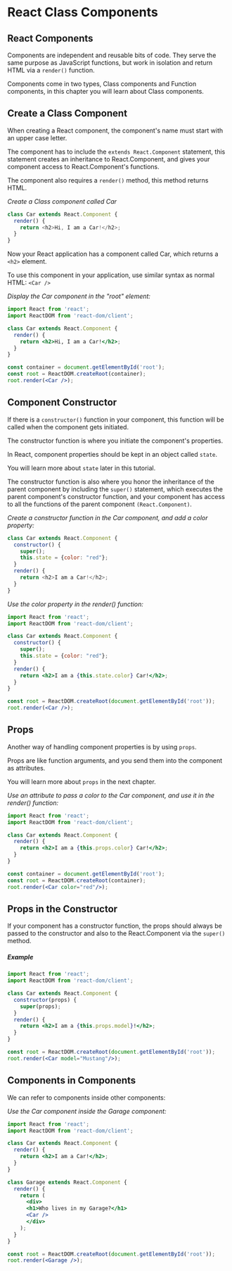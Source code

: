 # React Class Components


## React Components
Components are independent and reusable bits of code. They serve the same purpose as JavaScript functions, but work in isolation and return HTML via a `render()` function.

Components come in two types, Class components and Function components, in this chapter you will learn about Class components.

## Create a Class Component
When creating a React component, the component's name must start with an upper case letter.

The component has to include the `extends React.Component` statement, this statement creates an inheritance to React.Component, and gives your component access to React.Component's functions.

The component also requires a `render()` method, this method returns HTML.



*Create a Class component called Car*
```js
class Car extends React.Component {
  render() {
    return <h2>Hi, I am a Car!</h2>;
  }
}
```

Now your React application has a component called Car, which returns a `<h2>` element.

To use this component in your application, use similar syntax as normal HTML: `<Car />`


*Display the Car component in the "root" element:*
```jsx
import React from 'react';
import ReactDOM from 'react-dom/client';

class Car extends React.Component {
  render() {
    return <h2>Hi, I am a Car!</h2>;
  }
}

const container = document.getElementById('root');
const root = ReactDOM.createRoot(container);
root.render(<Car />);
```

## Component Constructor
If there is a `constructor()` function in your component, this function will be called when the component gets initiated.

The constructor function is where you initiate the component's properties.

In React, component properties should be kept in an object called `state`.

You will learn more about `state` later in this tutorial.

The constructor function is also where you honor the inheritance of the parent component by including the `super()` statement, which executes the parent component's constructor function, and your component has access to all the functions of the parent component `(React.Component)`.


*Create a constructor function in the Car component, and add a color property:*
```js
class Car extends React.Component {
  constructor() {
    super();
    this.state = {color: "red"};
  }
  render() {
    return <h2>I am a Car!</h2>;
  }
}
```
*Use the color property in the render() function:*
```jsx
import React from 'react';
import ReactDOM from 'react-dom/client';

class Car extends React.Component {
  constructor() {
    super();
    this.state = {color: "red"};
  }
  render() {
    return <h2>I am a {this.state.color} Car!</h2>;
  }
}

const root = ReactDOM.createRoot(document.getElementById('root'));
root.render(<Car />);
```

## Props

Another way of handling component properties is by using `props`.

Props are like function arguments, and you send them into the component as attributes.

You will learn more about `props` in the next chapter.


*Use an attribute to pass a color to the Car component, and use it in the render() function:*

```jsx
import React from 'react';
import ReactDOM from 'react-dom/client';

class Car extends React.Component {
  render() {
    return <h2>I am a {this.props.color} Car!</h2>;
  }
}

const container = document.getElementById('root');
const root = ReactDOM.createRoot(container);
root.render(<Car color="red"/>);
```

## Props in the Constructor
If your component has a constructor function, the props should always be passed to the constructor and also to the React.Component via the `super()` method.

##### Example 
```jsx
import React from 'react';
import ReactDOM from 'react-dom/client';

class Car extends React.Component {
  constructor(props) {
    super(props);
  }
  render() {
    return <h2>I am a {this.props.model}!</h2>;
  }
}

const root = ReactDOM.createRoot(document.getElementById('root'));
root.render(<Car model="Mustang"/>);
```
## Components in Components

We can refer to components inside other components:

*Use the Car component inside the Garage component:*

```jsx
import React from 'react';
import ReactDOM from 'react-dom/client';

class Car extends React.Component {
  render() {
    return <h2>I am a Car!</h2>;
  }
}

class Garage extends React.Component {
  render() {
    return (
      <div>
      <h1>Who lives in my Garage?</h1>
      <Car />
      </div>
    );
  }
}

const root = ReactDOM.createRoot(document.getElementById('root'));
root.render(<Garage />);
```











